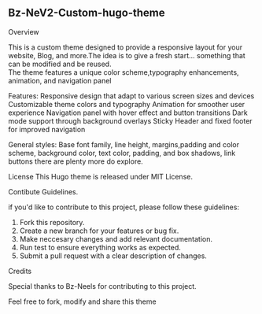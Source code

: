 ## Bz-NeV2-Custom-hugo-theme

Overview

This is a custom theme designed to provide a responsive layout for your website, Blog, and more.The idea is
to give a fresh start... something that can be modified and be reused.  
The theme features a unique color scheme,typography enhancements, animation, and navigation
panel

Features:
        Responsive design that adapt to various screen sizes and devices
        Customizable theme colors and typography
        Animation for smoother user experience
        Navigation panel with hover effect and button transitions
        Dark mode support through background overlays
        Sticky Header and fixed footer for improved navigation

General styles:
                Base font family, line height, margins,padding and color scheme,
                background color, text color, padding, and box shadows, link buttons
                there are plenty more do explore.

License
This Hugo theme is released under MIT License.

Contibute Guidelines.

if you'd like to contribute to this project, please follow these guidelines:
1. Fork this repository.
2. Create a new branch for your features or bug fix.
3. Make neccesary changes and add relevant documentation.
4. Run test to ensure everything works as expected.
5. Submit a pull request with a clear description of changes.

Credits

Special thanks to Bz-Neels for contributing to this project.

Feel free to fork, modify and share this theme
                      
        
        

